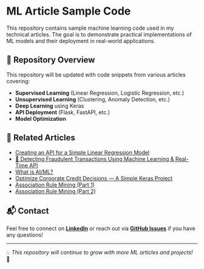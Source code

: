 # ML Article Sample Code

This repository contains sample machine learning code used in my technical articles. The goal is to demonstrate practical implementations of ML models and their deployment in real-world applications.

## 📌 Repository Overview
This repository will be updated with code snippets from various articles covering:
- **Supervised Learning** (Linear Regression, Logistic Regression, etc.)
- **Unsupervised Learning** (Clustering, Anomaly Detection, etc.)
- **Deep Learning** using Keras
- **API Deployment** (Flask, FastAPI, etc.)
- **Model Optimization**


## 🔗 Related Articles
- [Creating an API for a Simple Linear Regression Model](https://www.linkedin.com/pulse/creating-api-simple-linear-regression-model-using-python--k5khc/?trackingId=zeJJCw9DRmWXwTqs%2Bf8aQQ%3D%3D)
- [🚀 Detecting Fraudulent Transactions Using Machine Learning & Real-Time API](https://www.linkedin.com/pulse/detecting-fraudulent-transactions-using-machine-learning--menxc)
- [What is AI/ML?](https://www.linkedin.com/pulse/what-aiml-dhan-moti-devi--v1j)
- [Optimize Corporate Credit Decisions — A Simple Keras Project](https://medium.com/@dhanmoti/optimize-corporate-credit-decisions-a-simple-keras-project-895ae365bf0d])
- [Association Rule Mining (Part 1)](https://www.linkedin.com/pulse/ever-wondered-how-netflix-knows-what-youll-watch-next-devi--veobc)
- [Association Rule Mining (Part 2)](https://www.linkedin.com/pulse/association-rule-mining-kaggle-notebook-part-2-devi-mba-mzryc)

## 📬 Contact
Feel free to connect on **[LinkedIn](https://www.linkedin.com/in/dhanmoti/)** or reach out via **[GitHub Issues](https://github.com/dhanmoti/ml-article-sample-code/issues)** if you have any questions!

---
💡 *This repository will continue to grow with more ML articles and projects!* 🚀

